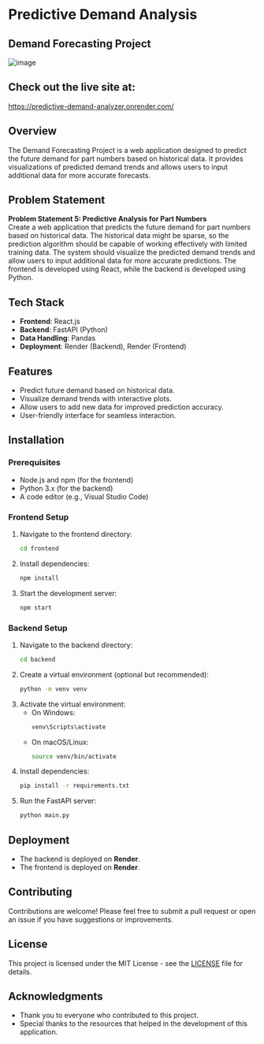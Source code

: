 # Predictive Demand Analysis

## Demand Forecasting Project

![image](https://github.com/user-attachments/assets/96f96cad-6e55-4c25-baa2-38a01f60534c)

## Check out the live site at:
https://predictive-demand-analyzer.onrender.com/

## Overview
The Demand Forecasting Project is a web application designed to predict the future demand for part numbers based on historical data. It provides visualizations of predicted demand trends and allows users to input additional data for more accurate forecasts.

## Problem Statement
**Problem Statement 5: Predictive Analysis for Part Numbers**  
Create a web application that predicts the future demand for part numbers based on historical data. The historical data might be sparse, so the prediction algorithm should be capable of working effectively with limited training data. The system should visualize the predicted demand trends and allow users to input additional data for more accurate predictions. The frontend is developed using React, while the backend is developed using Python.

## Tech Stack
- **Frontend**: React.js
- **Backend**: FastAPI (Python)
- **Data Handling**: Pandas
- **Deployment**: Render (Backend), Render (Frontend)

## Features
- Predict future demand based on historical data.
- Visualize demand trends with interactive plots.
- Allow users to add new data for improved prediction accuracy.
- User-friendly interface for seamless interaction.

## Installation

### Prerequisites
- Node.js and npm (for the frontend)
- Python 3.x (for the backend)
- A code editor (e.g., Visual Studio Code)

### Frontend Setup
1. Navigate to the frontend directory:
   ```bash
   cd frontend
   ```
2. Install dependencies:
   ```bash
   npm install
   ```
3. Start the development server:
   ```bash
   npm start
   ```

### Backend Setup
1. Navigate to the backend directory:
   ```bash
   cd backend
   ```
2. Create a virtual environment (optional but recommended):
   ```bash
   python -m venv venv
   ```
3. Activate the virtual environment:
   - On Windows:
     ```bash
     venv\Scripts\activate
     ```
   - On macOS/Linux:
     ```bash
     source venv/bin/activate
     ```
4. Install dependencies:
   ```bash
   pip install -r requirements.txt
   ```
5. Run the FastAPI server:
   ```bash
   python main.py
   ```

## Deployment
- The backend is deployed on **Render**.
- The frontend is deployed on **Render**.

## Contributing
Contributions are welcome! Please feel free to submit a pull request or open an issue if you have suggestions or improvements.

## License
This project is licensed under the MIT License - see the [LICENSE](LICENSE) file for details.

## Acknowledgments
- Thank you to everyone who contributed to this project.
- Special thanks to the resources that helped in the development of this application.

